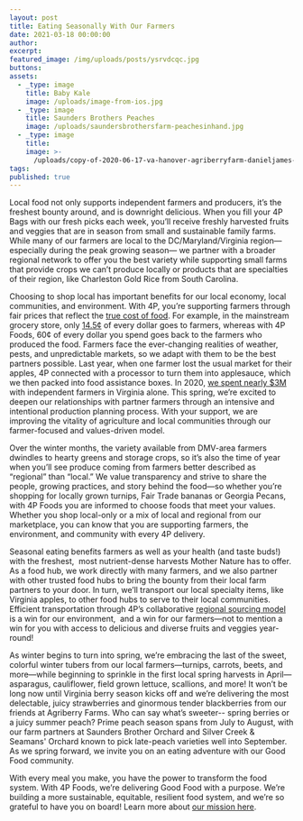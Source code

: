 ```yaml
---
layout: post
title: Eating Seasonally With Our Farmers
date: 2021-03-18 00:00:00
author:
excerpt:
featured_image: /img/uploads/posts/ysrvdcqc.jpg
buttons:
assets:
  - _type: image
    title: Baby Kale
    image: /uploads/image-from-ios.jpg
  - _type: image
    title: Saunders Brothers Peaches
    image: /uploads/saundersbrothersfarm-peachesinhand.jpg
  - _type: image
    title:
    image: >-
      /uploads/copy-of-2020-06-17-va-hanover-agriberryfarm-danieljames-herd-ventures-15.jpg
tags:
published: true
---
```

<div class="editable"><p>Local food not only supports independent farmers and producers, it&rsquo;s the freshest bounty around, and is downright delicious. When you fill your 4P Bags with our fresh picks each week, you&rsquo;ll receive freshly harvested fruits and veggies that are in season from small and sustainable family farms. While many of our farmers are local to the DC/Maryland/Virginia region&mdash; especially during the peak growing season&mdash; we partner with a broader regional network to offer you the best variety while supporting small farms that provide crops we can&rsquo;t produce locally or products that are specialties of their region, like Charleston Gold Rice from South Carolina.&nbsp;</p><p>Choosing to shop local has important benefits for our local economy, local communities, and environment. With 4P, you&rsquo;re supporting farmers through fair prices that reflect the <a href="https://sustainablefoodtrust.org/key-issues/true-cost-accounting/">true cost of food</a>. For example, in the mainstream grocery store, only <a href="https://nfu.org/2019/04/25/farmers-share-of-the-food-dollar-falls-to-all-time-low/#:~:text=WASHINGTON%20%E2%80%93%20For%20every%20dollar%20American,Economic%20Research%20Service%20(ERS)">14.5&cent;</a> of every dollar goes to farmers, whereas with 4P Foods, 60&cent; of every dollar you spend goes back to the farmers who produced the food. Farmers face the ever-changing realities of weather, pests, and unpredictable markets, so we adapt with them to be the best partners possible. Last year, when one farmer lost the usual market for their apples, 4P connected with a processor to turn them into applesauce, which we then packed into food assistance boxes. In 2020, <a href="/posts/2020-year-in-review/">we spent nearly $3M</a> with independent farmers in Virginia alone. This spring, we&rsquo;re excited to deepen our relationships with partner farmers through an intensive and intentional production planning process. With your support, we are improving the vitality of agriculture and local communities through our farmer-focused and values-driven model.&nbsp;</p><p>Over the winter months, the variety available from DMV-area farmers dwindles to hearty greens and storage crops, so it&rsquo;s also the time of year when you&rsquo;ll see produce coming from farmers better described as &ldquo;regional&rdquo; than &ldquo;local.&rdquo; We value transparency and strive to share the people, growing practices, and story behind the food&mdash;so whether you&rsquo;re shopping for locally grown turnips, Fair Trade bananas or Georgia Pecans, with 4P Foods you are informed to choose foods that meet your values. Whether you shop local-only or a mix of local and regional from our marketplace, you can know that you are supporting farmers, the environment, and community with every 4P delivery.</p><p>Seasonal eating benefits farmers as well as your health (and taste buds!) with the freshest,&nbsp; most nutrient-dense harvests Mother Nature has to offer. As a food hub, we work directly with many farmers, and we also partner with other trusted food hubs to bring the bounty from their local farm partners to your door. In turn, we&rsquo;ll transport our local specialty items, like Virginia apples, to other food hubs to serve to their local communities. Efficient transportation through 4P&rsquo;s collaborative <a href="https://4pfoods.com/posts/good-food-knows-no-boundaries/">regional sourcing model</a> is a win for our environment,&nbsp; and a win for our farmers&mdash;not to mention a win for you with access to delicious and diverse fruits and veggies year-round!</p><p>As winter begins to turn into spring, we&rsquo;re embracing the last of the sweet, colorful winter tubers from our local farmers&mdash;turnips, carrots, beets, and more&mdash;while beginning to sprinkle in the first local spring harvests in April&mdash;asparagus, cauliflower, field grown lettuce, scallions, and more! It won&rsquo;t be long now until Virginia berry season kicks off and we&rsquo;re delivering the most delectable, juicy strawberries and ginormous tender blackberries from our friends at Agriberry Farms. Who can say what&rsquo;s sweeter-- spring berries or a juicy summer peach? Prime peach season spans from July to August, with our farm partners at Saunders Brother Orchard and Silver Creek &amp; Seamans' Orchard known to pick late-peach varieties well into September. As we spring forward, we invite you on an eating adventure with our Good Food community.</p><p>With every meal you make, you have the power to transform the food system. With 4P Foods, we&rsquo;re delivering Good Food with a purpose. We&rsquo;re building a more sustainable, equitable, resilient food system, and we&rsquo;re so grateful to have you on board! Learn more about <a href="/about/">our mission here</a>.</p></div>
